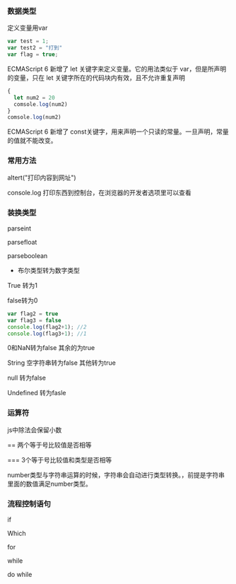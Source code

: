

### 数据类型

定义变量用var 

```javascript
var test = 1;
var test2 = "打到"
var flag = true;
```

ECMAScript 6 新增了 let 关键字来定义变量。它的用法类似于 var，但是所声明的变量，只在 let 关键字所在的代码块内有效，且不允许重复声明

```javascript
{
  let num2 = 20
  comsole.log(num2)
}
comsole.log(num2)
```

ECMAScript 6 新增了 const关键字，用来声明一个只读的常量。一旦声明，常量的值就不能改变。 

### 常用方法

altert("打印内容到网址")

console.log 打印东西到控制台，在浏览器的开发者选项里可以查看

### 装换类型

parseint

parsefloat

parseboolean

+ 布尔类型转为数字类型

True 转为1

false转为0

```javascript
var flag2 = true
var flag3 = false
console.log(flag2+1); //2
console.log(flag3+1); //1
```



0和NaN转为false 其余的为true

String 空字符串转为false 其他转为true

null 转为false

Undefined 转为fasle



### 运算符

js中除法会保留小数

==		两个等于号比较值是否相等

===		3个等于号比较值和类型是否相等

number类型与字符串运算的时候，字符串会自动进行类型转换。，前提是字符串里面的数值满足number类型。



### 流程控制语句

if

Which 

for 

while

do while